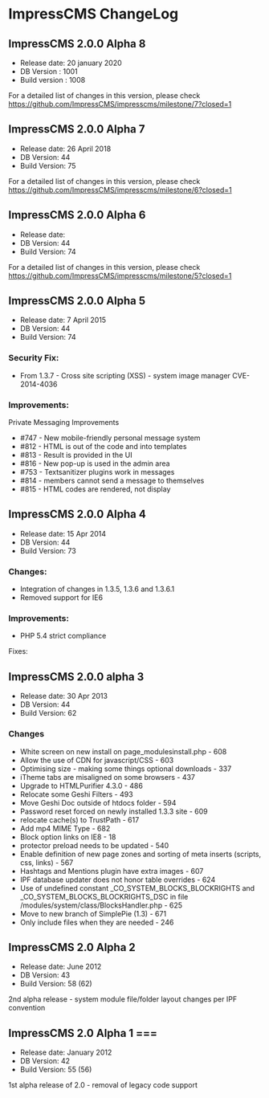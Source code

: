 # ImpressCMS ChangeLog
## ImpressCMS 2.0.0 Alpha 8
* Release date: 20 january 2020
* DB Version : 1001
* Build version : 1008

For a detailed list of changes in this version, please check https://github.com/ImpressCMS/impresscms/milestone/7?closed=1

## ImpressCMS 2.0.0 Alpha 7
* Release date: 26 April 2018
* DB Version: 44
* Build Version: 75

For a detailed list of changes in this version, please check https://github.com/ImpressCMS/impresscms/milestone/6?closed=1

## ImpressCMS 2.0.0 Alpha 6
* Release date:
* DB Version: 44
* Build Version: 74

For a detailed list of changes in this version, please check https://github.com/ImpressCMS/impresscms/milestone/5?closed=1

## ImpressCMS 2.0.0 Alpha 5
* Release date: 7 April 2015
* DB Version: 44
* Build Version: 74

### Security Fix:
* From 1.3.7 - Cross site scripting (XSS) - system image manager CVE-2014-4036

### Improvements:
Private Messaging Improvements
* #747 - New mobile-friendly personal message system
* #812 - HTML is out of the code and into templates
* #813 - Result is provided in the UI
* #816 - New pop-up is used in the admin area
* #753 - Textsanitizer plugins work in messages
* #814 - members cannot send a message to themselves
* #815 - HTML codes are rendered, not display

## ImpressCMS 2.0.0 Alpha 4
* Release date: 15 Apr 2014
* DB Version: 44
* Build Version: 73

### Changes:
* Integration of changes in 1.3.5, 1.3.6 and 1.3.6.1
* Removed support for IE6
### Improvements:
* PHP 5.4 strict compliance

Fixes:



## ImpressCMS 2.0.0 alpha 3
* Release date: 30 Apr 2013
* DB Version: 44
* Build Version: 62

### Changes
* White screen on new install on page_modulesinstall.php - 608
* Allow the use of CDN for javascript/CSS - 603
* Optimising size - making some things optional downloads - 337
* iTheme tabs are misaligned on some browsers - 437
* Upgrade to HTMLPurifier 4.3.0 - 486
* Relocate some Geshi Filters - 493
* Move Geshi Doc outside of htdocs folder - 594
* Password reset forced on newly installed 1.3.3 site - 609
* relocate cache(s) to TrustPath - 617
* Add mp4 MIME Type - 682
* Block option links on IE8 - 18
* protector preload needs to be updated - 540
* Enable definition of new page zones and sorting of meta inserts (scripts, css, links) - 567
* Hashtags and Mentions plugin have extra images - 607
* IPF database updater does not honor table overrides - 624
* Use of undefined constant _CO_SYSTEM_BLOCKS_BLOCKRIGHTS and _CO_SYSTEM_BLOCKS_BLOCKRIGHTS_DSC in file /modules/system/class/BlocksHandler.php - 625
* Move to new branch of SimplePie (1.3) - 671
* Only include files when they are needed - 246

## ImpressCMS 2.0 Alpha 2
* Release date: June 2012
* DB Version: 43
* Build Version: 58 (62)

2nd alpha release - system module file/folder layout changes per IPF convention

## ImpressCMS 2.0 Alpha 1 ===
* Release date: January 2012
* DB Version: 42
* Build Version: 55 (56)

1st alpha release of 2.0 - removal of legacy code support
